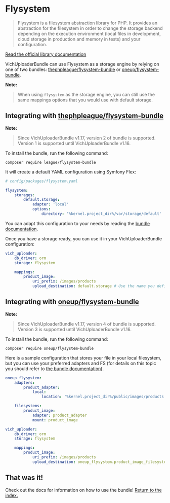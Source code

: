 Flysystem
=========

> Flysystem is a filesystem abstraction library for PHP. It provides an abstraction 
> for the filesystem in order to change the storage backend depending on the execution 
> environment (local files in development, cloud storage in production and memory in tests)
> and your configuration.

[Read the official library documentation](https://flysystem.thephpleague.com)

VichUploaderBundle can use Flysystem as a storage engine by relying on one of two bundles: 
[thephpleague/flysystem-bundle](https://github.com/thephpleague/flysystem-bundle)
or
[oneup/flysystem-bundle](https://github.com/1up-lab/OneupFlysystemBundle).

**Note:**

> When using `flysystem` as the storage engine, you can still use
> the same mappings options that you would use with default storage.

## Integrating with [thephpleague/flysystem-bundle](https://github.com/thephpleague/flysystem-bundle)

**Note:**

> Since VichUploaderBundle v1.17, version 2 of bundle is supported. Version 1 is supported until VichUploaderBundle v1.16.

To install the bundle, run the following command:

```
composer require league/flysystem-bundle
```

It will create a default YAML configuration using Symfony Flex:

```yaml
# config/packages/flysystem.yaml

flysystem:
    storages:
        default.storage:
            adapter: 'local'
            options:
                directory: '%kernel.project_dir%/var/storage/default'
```

You can adapt this configuration to your needs by reading the 
[bundle documentation](https://github.com/thephpleague/flysystem-bundle/blob/master/docs/1-getting-started.md).

Once you have a storage ready, you can use it in your VichUploaderBundle configuration:

``` yaml
vich_uploader:
    db_driver: orm
    storage: flysystem

    mappings:
        product_image:
            uri_prefix: /images/products
            upload_destination: default.storage # Use the name you defined for your storage here
```

## Integrating with [oneup/flysystem-bundle](https://github.com/1up-lab/OneupFlysystemBundle)

**Note:**

> Since VichUploaderBundle v1.17, version 4 of bundle is supported. Version 3 is supported until VichUploaderBundle v1.16.

To install the bundle, run the following command:

```
composer require oneup/flysystem-bundle
```

Here is a sample configuration that stores your file in your local filesystem,
but you can use your preferred adapters and FS (for details on this topic you
should refer to
[the bundle documentation](https://github.com/1up-lab/OneupFlysystemBundle/blob/master/doc/index.md)).

``` yaml
oneup_flysystem:
    adapters:
        product_adapter:
            local:
                location: '%kernel.project_dir%/public/images/products'

    filesystems:
        product_image:
            adapter: product_adapter
            mount: product_image

vich_uploader:
    db_driver: orm
    storage: flysystem

    mappings:
        product_image:
            uri_prefix: /images/products
            upload_destination: oneup_flysystem.product_image_filesystem
```

## That was it!

Check out the docs for information on how to use the bundle!
[Return to the index.](../index.md)
